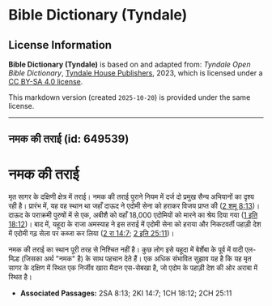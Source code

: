 # Bible Dictionary (Tyndale)

## License Information

**Bible Dictionary (Tyndale)** is based on and adapted from: _Tyndale Open Bible Dictionary_, [Tyndale House Publishers](https://tyndaleopenresources.com/), 2023, which is licensed under a [CC BY-SA 4.0 license](https://creativecommons.org/licenses/by-sa/4.0/legalcode.en).

This markdown version (created `2025-10-20`) is provided under the same license.



--------------------------------

## नमक की तराई (id: 649539)

नमक की तराई
===========

मृत सागर के दक्षिणी क्षेत्र में तराई। नमक की तराई पुराने नियम में दर्ज दो प्रमुख सैन्य अभियानों का दृश्य रही है। प्रारंभ में, यह वह स्थान था जहाँ दाऊद ने एदोमी सेना को हराकर विजय प्राप्त की ([2 शमू 8:13](https://ref.ly/2Sam8:13))। दाऊद के पराक्रमी पुरुषों में से एक, अबीशै को वहाँ 18,000 एदोमियों को मारने का श्रेय दिया गया ([1 इति 18:12](https://ref.ly/1Chr18:12))। बाद में, यहूदा के राजा अमस्याह ने इस तराई में एदोमी सेना को हराया और निकटवर्ती पहाड़ी देश में एदोमी गढ़ सेला पर कब्जा कर लिया ([2 रा 14:7](https://ref.ly/2Kgs14:7); [2 इति 25:11](https://ref.ly/2Chr25:11))।

नमक की तराई का स्थान पूरी तरह से निश्चित नहीं है। कुछ लोग इसे यहूदा में बेर्शेबा के पूर्व में वादी एल\-मिल्ह (जिसका अर्थ "नमक" है) के साथ पहचान देते हैं। एक अधिक संभावित सुझाव यह है कि यह मृत सागर के दक्षिण में स्थित एक निर्जीव खारा मैदान एस\-सेबखा है, जो एदोम के पहाड़ी देश की ओर अराबा में स्थित है।

* **Associated Passages:** 2SA 8:13; 2KI 14:7; 1CH 18:12; 2CH 25:11

